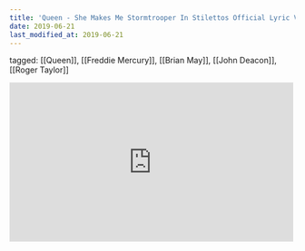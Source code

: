 ```yaml
---
title: 'Queen - She Makes Me Stormtrooper In Stilettos Official Lyric Video - YouTube'
date: 2019-06-21
last_modified_at: 2019-06-21
---
```

tagged: [[Queen]], [[Freddie Mercury]], [[Brian May]], [[John Deacon]], [[Roger Taylor]]
<iframe allow="accelerometer; autoplay; clipboard-write; encrypted-media; gyroscope; picture-in-picture" allowfullscreen="" frameborder="0" height="281" id="youtube_iframe" src="https://www.youtube.com/embed/i5xBeuB01jc?feature=oembed&amp;enablejsapi=1&amp;origin=https://safe.txmblr.com&amp;wmode=opaque" width="500"></iframe>